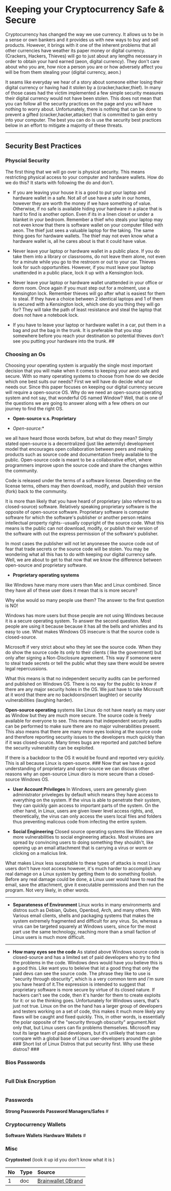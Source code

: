 # Keeping your Cryptocurrency  Safe & Secure

Cryptocurrency has changed the way we use currency. It allows us to be
in a sense or own bankers and it provides us with new ways to buy and
sell products. However, it brings with it one of the inherent problems
that all other currencies have weather its paper money or digital
currency. (Crackers, Hackers, Thieves)<which one> will go to just about
any lengths necessary in order to obtain your hard earned (aeon, digital
currency). They don't care about who you are, how nice a person you are
or how adversely affect you will be from them stealing your (digital
currency, aeon.)

It seams like everyday we hear of a story about someone either losing
their digital currency or having had it stolen by a
(cracker,hacker,thief). In many of those cases had the victim
implemented a few simple security measures their digital currency would
not have been stolen. This does not mean that you can follow all the
security practices on the page and you will have nothing to worry about.
Unfortunately, there is nothing that can be done to prevent a gifted
(cracker,hacker,attacker) that is committed to gain entry into your
computer. The best you can do is use the security best practices below
in an effort to mitigate a majority of these threats.

***

## Security Best Practices

### Physcial Security

The first thing that we will go over is physical security. This means
restricting physical access to your computer and hardware wallets. How
do we do this? It starts with following the do and don't.

* If you are leaving your house it is a good to put your laptop and
  hardware wallet in a safe. Not all of use have a safe in our homes,
  however they are worth the money if we have something of value.
  Otherwise, if no safe is available hiding your hardware in a place
  that is hard to find is another option. Even if its in a linen closet
  or under a blanket in your bedroom. Remember a thief who steals your
  laptop may not even know that there is software wallet on your
  computer filled with aeon. The thief just sees a valuable laptop for
  the taking. The same thing goes for hardware wallets. The thief may
  not even know what a hardware wallet is, all he cares about is that it
  could have value.

* Never leave your laptop or hardware wallet in a public place. If you
  do take them into a library or classrooms, do not leave them alone,
  not even for a minute while you go to the restroom or out to your car.
  Thieves look for such opportunities. However, if you must leave your
  laptop unattended in a public place, lock it up with a Kensington
  lock.

* Never leave your laptop or hardware wallet unattended in your office
  or dorm room. Once again if you must step out for a molment, use a
  Kensington lock. Remember thieves will go after what is easiest for
  them to steal. If they have a choice between 2 identical laptops and 1
  of them is secured with a Kensington lock, which one do you thing they
  will go for? They will take the path of least resistance and steal the
  laptop that does not have a notebook lock.

* If you have to leave your laptop or hardware wallet in a car, put them
  in a bag and put the bag in the trunk. It is preferable that you stop
  somewhere before you reach your destination so potential thieves don't
  see you putting your hardware into the trunk. ##

### Choosing an Os

Choosing your operating system is arguably the single most important
decision that you will make when it comes to keeping your aeon safe and
secure. With so many operating systems to choose from how do we decide
which one best suits our needs? First we will have do decide what our
needs our. Since this paper focuses on keeping our digital currency
secure will require a open-source OS. Why do we need an open-source
operating system and not say, that wonderful OS named Window? Well, that
is one of the questions we are going to answer along with a few others
on our journey to find the right OS.

- **Open-source v.s. Proprietary**

- *Open-source:**

we all have heard those words before, but what do they mean? Simply
stated open-source is a decentralized (just like aeternity) development
model that encourages open collaboration between peers and making
products such as source code and documentation freely available to the
public. Open-source code is meant to be a collaborative effort, where
programmers improve upon the source code and share the changes within
the community.

Code is released under the terms of a software license. Depending on the
license terms, others may then download, modify, and publish their
version (fork) back to the community.

It is more than likely that you have heard of proprietary (also referred
to as closed-source) software. Relatively speaking proprietary software
is the opposite of open-source software. Proprietary software is
computer software for which the software's publisher or another person
retains intellectual property rights--usually copyright of the source
code. What this means is the public can not download, modify, or publish
their version of the software with out the express permission of the
software's publisher.

In most cases the publisher will not let anyonesee the source code out
of fear that trade secrets or the source code will be stolen. You may be
wondering what all this has to do with keeping our digital currency
safe. Well, we are about to get to that now that we know the difference
between open-source and proprietary software.

- **Proprietary operating systems**

like Windows have many more users than Mac and Linux combined. Since
they have all of these user does it mean that is is more secure?

Why else would so many people use them? The answer to the first question
is NO!

Windows has more users but those people are not using Windows because it
is a secure operating system. To answer the second question. Most people
are using it because because it has all the bells and whistles and its
easy to use. What makes Windows OS insecure is that the source code is
closed-source.

Microsoft if very strict about who they let see the source code. When
they do show the source code its only to their clients ( like the
government) but only after signing a Non-Disclosure agreement. This way
if someone were to steal trade secrets or tell the public what they saw
there would be severe legal repercussions.

What this means is that no independent security audits can be performed
and published on Windows OS. There is no way for the public to know if
there are any major security holes in the OS. We just have to take
Microsoft at it word that there are no backdoors(insert laughter) or
security vulnerabilities (laughing harder).

**Open-source operating** systems like Linux do not have nearly as many
user as Window but they are much more secure. The source code is freely
available for everyone to see. This means that independent security
audits can be performed to make sure there are no major vulnerabilities
present. This also means that there are many more eyes looking at the
source code and therefore reporting security issues to the developers
much quickly than if it was closed-source. Many times bugs are reported
and patched before the security vulnerability can be exploited.

If there is a backdoor to the OS it would be found and reported very
quickly. This is all because Linux is open-source. ### Now that we have
a good understanding of proprietary and open-source we can discuss other
reasons why an open-source Linux disro is more secure than a
closed-source Windows OS.

* **User Account Privileges** In Windows, users are generally given
  administrator priveleges by default which means they have access to
  everything on the system. If the virus is able to penetrate their
  system, they can quickly gain access to important parts of the system.
  On the other hand, in Linux, users are given lower level access
  rights, and, theoretically, the virus can only access the users local
  files and folders thus preventing malicous code from infecting the
  entire system.

* **Social Engineering** Closed source operating systems like Windows
  are more vulnerabilities to social engineering attacks. Most viruses
  are spread by convincing users to doing something they shouldn't, like
  opening up an email attachment that is carrying a virus or worm or
  clicking on a malicius link.

What makes Linux less suceptable to these types of attacks is most Linux
users don't have root access however, it's much harder to accomplish any
real damage on a Linux system by getting them to do something foolish.
Before any real damage could be done, a Linux user would have to read
the email, save the attachment, give it executable permissions and then
run the program. Not very likely, in other words.

***

* **Separateness of Environment** Linux works in many environments and
  distros such as Debian, Qubes, Openbsd, Arch, and many others. With
  Various email clients, shells and packaging systems that makes the
  system extremely fragmented and difficult for any virus. So, whereas a
  virus can be targeted squarely at Windows users, since for the most
  part use the same technology, reaching more than a small faction of
  Linux users is much more difficult.

***

* **How many eyes see the code** As stated above Windows source code is
  closed-source and has a limited set of paid developers who try to find
  the problems in the code. Windows devs would have you believe this is
  a good this. Like want you to beleive that ist a good thng that only
  the paid devs can see the source code. The phrase they like to use is
  "security through obscurity", which is a very common term and i'm sure
  you have heard of it.The expression is intended to suggest that
  proprietary software is more secure by virtue of its closed nature. If
  hackers can't see the code, then it's harder for them to create
  exploits for it: or so the thinking goes. Unfortunately for Windows
  users, that's just not true. Linux on the on the hand has a larger
  group of developers and testers working on a set of code, this makes
  it much more likely any flaws will be caught and fixed quickly. This,
  in other words, is essentially the polar opposite of the "security
  through obscurity" argument.Not only that, but Linux users can fix
  problems themselves. Microsoft may tout its large team of paid
  developers, but it's unlikely that team can compare with a global base
  of Linux user-developers around the globe ### Short list of Linux
  Distros that put security first. Why use these distros? ###

### Bios Passwords

#

### Full Disk Encryption

#

### Passwords

**Strong Passwords** **Password Managers/Safes** #

### Cryptocurrency Wallets

**Software Wallets** **Hardware Wallets** #

### Misc

**Cryptosteel** (look it up id you don't know what it is )


| No | Type | Source                                             |
|:---|:-----|:---------------------------------------------------|
| 1  | doc  | [Brainwallet 0Brand](æternity-wiki-authors#0brand) |

